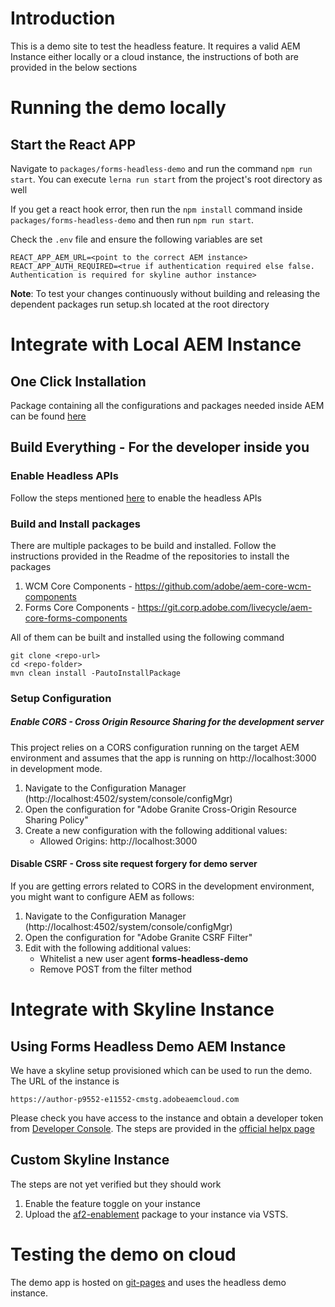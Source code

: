 # Introduction

This is a demo site to test the headless feature. It requires a valid AEM Instance either locally or a cloud instance,
the instructions of both are provided in the below sections

# Running the demo locally

## Start the React APP

Navigate to `packages/forms-headless-demo` and run the command `npm run start`. 
You can execute `lerna run start` from the project's root directory as well

If you get a react hook error, then run the `npm install` command inside 
`packages/forms-headless-demo` and then run `npm run start`. 

Check the `.env` file and ensure the following variables are set
```
REACT_APP_AEM_URL=<point to the correct AEM instance>
REACT_APP_AUTH_REQUIRED=<true if authentication required else false. Authentication is required for skyline author instance> 
```

**Note**: To test your changes continuously without building and releasing the dependent packages run setup.sh located
at the root directory

# Integrate with Local AEM Instance

## One Click Installation

Package containing all the configurations and packages needed inside AEM can be found 
[here](https://artifactory.corp.adobe.com/native/maven-aemforms-release-local/com/adobe/aem/af2-enablement/0.0.8/af2-enablement-0.0.8.zip)

## Build Everything - For the developer inside you

### Enable Headless APIs
Follow the steps mentioned 
[here](https://git.corp.adobe.com/livecycle/af2-rest-api/blob/master/README.md#enable-feature-toggle)
to enable the headless APIs

### Build and Install packages

There are multiple packages to be build and installed. Follow the instructions provided in the Readme of the 
repositories to install the packages

1. WCM Core Components - https://github.com/adobe/aem-core-wcm-components
2. Forms Core Components - https://git.corp.adobe.com/livecycle/aem-core-forms-components

All of them can be built and installed using the following command
```
git clone <repo-url>
cd <repo-folder>
mvn clean install -PautoInstallPackage
```

### Setup Configuration

##### Enable CORS - Cross Origin Resource Sharing for the development server

This project relies on a CORS configuration running on the target AEM environment and 
assumes that the app is running on http://localhost:3000 in development mode.

1. Navigate to the Configuration Manager (http://localhost:4502/system/console/configMgr)
2. Open the configuration for "Adobe Granite Cross-Origin Resource Sharing Policy"
3. Create a new configuration with the following additional values:
    - Allowed Origins: http://localhost:3000


#### Disable CSRF - Cross site request forgery for demo server

If you are getting errors related to CORS in the development environment, you might want to configure AEM as follows:

1. Navigate to the Configuration Manager (http://localhost:4502/system/console/configMgr)
2. Open the configuration for "Adobe Granite CSRF Filter"
3. Edit with the following additional values:
    - Whitelist a new user agent **forms-headless-demo**
    - Remove POST from the filter method

# Integrate with Skyline Instance

## Using Forms Headless Demo AEM Instance
We have a skyline setup provisioned which can be used to run the demo. The URL of the instance is 
```
https://author-p9552-e11552-cmstg.adobeaemcloud.com
```
Please check you have access to the instance and obtain a developer token from 
[Developer Console](https://dev-console-ns-team-aem-cm-stg-n3460.ethos14-stage-va7.dev.adobeaemcloud.com/#release-cm-p9552-e11552).
The steps are provided in the 
[official helpx page](https://experienceleague.adobe.com/docs/experience-manager-cloud-service/implementing/developing/generating-access-tokens-for-server-side-apis.html?lang=en)

## Custom Skyline Instance

The steps are not yet verified but they should work

1. Enable the feature toggle on your instance
2. Upload the
[af2-enablement](https://artifactory.corp.adobe.com/native/maven-aemforms-release-local/com/adobe/aem/af2-enablement/0.0.8/af2-enablement-0.0.8.zip)
package to your instance via VSTS.

# Testing the demo on cloud

The demo app is hosted on [git-pages](https://git.corp.adobe.com/pages/livecycle/af2-web-runtime/dist/) and uses the
headless demo instance.


